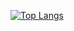 [![Top Langs](https://github-readme-stats.vercel.app/api/top-langs/?username=labnann&langs_count=9)](https://github.com/labnann/github-readme-stats)
